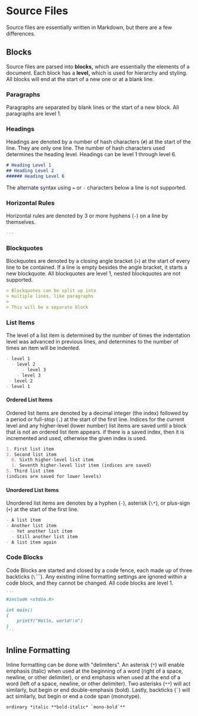 # Source Files
Source files are essentially written in Markdown, but there are a few differences.

## Blocks
Source files are parsed into **blocks,** which are essentially the elements of a document.
Each block has a **level,** which is used for hierarchy and styling.
All blocks will end at the start of a new one or at a blank line.

### Paragraphs
Paragraphs are separated by blank lines or the start of a new block.
All paragraphs are level 1.

### Headings
Headings are denoted by a number of hash characters (`#`) at the start of the line.
They are only one line.
The number of hash characters used determines the heading level.
Headings can be level 1 through level 6.

```markdown
# Heading Level 1
## Heading Level 2
###### Heading Level 6
```

The alternate syntax using `=` or `-` characters below a line is not supported.

### Horizontal Rules
Horizontal rules are denoted by 3 or more hyphens (`-`) on a line by themselves.

```markdown
---
```

### Blockquotes
Blockquotes are denoted by a closing angle bracket (`>`) at the start of every line to be contained.
If a line is empty besides the angle bracket, it starts a new blockquote.
All blockquotes are level 1, nested blockquotes are not supported.

```markdown
> Blockquotes can be split up into
> multiple lines, like paragraphs
>
> This will be a separate block
```

### List Items
The level of a list item is determined by the number of times the indentation level was advanced in previous lines,
and determines to the number of times an item will be indented.

```markdown
- level 1
  - level 2
      - level 3
    - level 3
 - level 2
- level 1
```

#### Ordered List Items
Ordered list items are denoted by a decimal integer (the index) followed by a period or full-stop (`.`) at the start of the first line.
Indices for the current level and any higher-level (lower number) list items are saved until a block that is not an ordered list item appears.
if there is a saved index, then it is incremented and used, otherwise the given index is used.

```markdown
1. First list item
2. Second list item
  6. Sixth higher-level list item
  1. Seventh higher-level list item (indices are saved)
5. Third list item
(indices are saved for lower levels)
```

#### Unordered List Items
Unordered list items are denotes by a hyphen (`-`), asterisk (`\*`), or plus-sign (`+`) at the start of the first line.

```markdown
- A list item
- Another list item
  - Yet another list item
  - Still another list item
- A list item again
```

### Code Blocks
Code Blocks are started and closed by a code fence, each made up of three backticks (`\`\`\``).
Any existing inline formatting settings are ignored within a code block, and they cannot be changed.
All code blocks are level 1.

````markdown
```
#include <stdio.h>

int main()
{
    printf("Hello, world!\n")
}
```
````

## Inline Formatting
Inline formatting can be done with "delimiters".
An asterisk (`*`) will enable emphasis (italic) when used at the beginning of a word (right of a space, newline, or other delimiter),
or end emphasis when used at the end of a word (left of a space, newline, or other delimiter).
Two asterisks (`**`) will act similarly, but begin or end double-emphasis (bold).
Lastly, backticks (`` ` ``) will act similarly, but begin or end a code span (monotype).

```
ordinary *italic **bold-italic* `mono-bold`**
```
